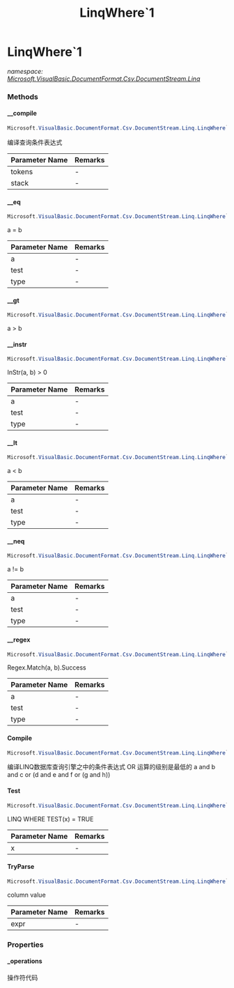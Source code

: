﻿---
title: LinqWhere`1
---

# LinqWhere`1
_namespace: [Microsoft.VisualBasic.DocumentFormat.Csv.DocumentStream.Linq](N-Microsoft.VisualBasic.DocumentFormat.Csv.DocumentStream.Linq.html)_





### Methods

#### __compile
```csharp
Microsoft.VisualBasic.DocumentFormat.Csv.DocumentStream.Linq.LinqWhere`1.__compile(Microsoft.VisualBasic.List{Microsoft.VisualBasic.DocumentFormat.Csv.DocumentStream.Linq.ExprToken}@,System.Func{`0,System.Boolean})
```
编译查询条件表达式

|Parameter Name|Remarks|
|--------------|-------|
|tokens|-|
|stack|-|


#### __eq
```csharp
Microsoft.VisualBasic.DocumentFormat.Csv.DocumentStream.Linq.LinqWhere`1.__eq(System.Object,System.String,System.Type)
```
a = b

|Parameter Name|Remarks|
|--------------|-------|
|a|-|
|test|-|
|type|-|


#### __gt
```csharp
Microsoft.VisualBasic.DocumentFormat.Csv.DocumentStream.Linq.LinqWhere`1.__gt(System.Object,System.String,System.Type)
```
a > b

#### __instr
```csharp
Microsoft.VisualBasic.DocumentFormat.Csv.DocumentStream.Linq.LinqWhere`1.__instr(System.Object,System.String,System.Type)
```
InStr(a, b) > 0

|Parameter Name|Remarks|
|--------------|-------|
|a|-|
|test|-|
|type|-|


#### __lt
```csharp
Microsoft.VisualBasic.DocumentFormat.Csv.DocumentStream.Linq.LinqWhere`1.__lt(System.Object,System.String,System.Type)
```
a < b

|Parameter Name|Remarks|
|--------------|-------|
|a|-|
|test|-|
|type|-|


#### __neq
```csharp
Microsoft.VisualBasic.DocumentFormat.Csv.DocumentStream.Linq.LinqWhere`1.__neq(System.Object,System.String,System.Type)
```
a != b

|Parameter Name|Remarks|
|--------------|-------|
|a|-|
|test|-|
|type|-|


#### __regex
```csharp
Microsoft.VisualBasic.DocumentFormat.Csv.DocumentStream.Linq.LinqWhere`1.__regex(System.Object,System.String,System.Type)
```
Regex.Match(a, b).Success

|Parameter Name|Remarks|
|--------------|-------|
|a|-|
|test|-|
|type|-|


#### Compile
```csharp
Microsoft.VisualBasic.DocumentFormat.Csv.DocumentStream.Linq.LinqWhere`1.Compile
```
编译LINQ数据库查询引擎之中的条件表达式
 OR 运算的级别是最低的
 a and b and c or (d and e and f or (g and h))

#### Test
```csharp
Microsoft.VisualBasic.DocumentFormat.Csv.DocumentStream.Linq.LinqWhere`1.Test(`0)
```
LINQ WHERE TEST(x) = TRUE

|Parameter Name|Remarks|
|--------------|-------|
|x|-|


#### TryParse
```csharp
Microsoft.VisualBasic.DocumentFormat.Csv.DocumentStream.Linq.LinqWhere`1.TryParse(System.String)
```
column <opr> value

|Parameter Name|Remarks|
|--------------|-------|
|expr|-|



### Properties

#### _operations
操作符代码
